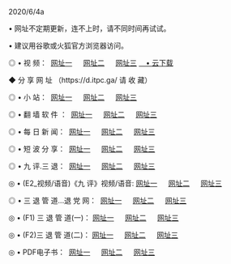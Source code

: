 <p>2020/6/4a
<p>• 网址不定期更新，连不上时，请不同时间再试试。
<p>• 建议用谷歌或火狐官方浏览器访问。
<p>◎ • 视 频： 
<a href="http://hza.lexmarktr.com/" target="_blank">网址一</a> 　 
<a href="http://hrx.lexmarktr.com/" target="_blank">网址二</a> 　 
<a href="http://hww.lexmarktr.com/b.html" target="_blank">网址三</a>
<a href="https://yadi.sk/d/d0sUeAOpal3njw" target="_wblank">　• 云下载 </a></p>
<p>◆ 分 享 网 址 （https://d.itpc.ga/ 请 收 藏） </p>

<p>◎ • 小 站：  
<a href="http://hza.lexmarktr.com/f.html" target="_blank">网址一</a> 　 
<a href="http://hrx.lexmarktr.com/h.html" target="_blank">网址二</a> 　 
<a href="http://hww.lexmarktr.com/k/" target="_blank">网址三</a></p>
<p>◎ • 翻 墙 软 件 ：  
<a href="http://hza.lexmarktr.com/ff/" target="_blank">网址一</a> 　 
<a href="http://hrx.lexmarktr.com/s/read/a1_nd.html" target="_blank">网址二</a> 　 
<a href="http://hww.lexmarktr.com/ff/index.html" target="_blank">网址三</a></p>
<p>◎ • 每 日 新 闻：  
<a href="http://hza.lexmarktr.com/day/" target="_blank">网址一</a> 　 
<a href="http://hrx.lexmarktr.com/day/" target="_blank">网址二</a> 　 
<a href="http://hww.lexmarktr.com/day/index.html" target="_blank">网址三</a></p>
<p>◎ • 短 波 分 享：  
<a href="http://hza.lexmarktr.com/h/" target="_blank">网址一</a> 　 
<a href="http://hrx.lexmarktr.com/h/" target="_blank">网址二</a> 　 
<a href="http://hww.lexmarktr.com/h/index.html" target="_blank">网址三</a></p>
<p>◎ • 九 评.三 退：  
<a href="http://hza.lexmarktr.com/t/" target="_blank">网址一</a> 　 
<a href="http://hrx.lexmarktr.com/v2/index.html" target="_blank">网址二</a> 　 
<a href="http://hww.lexmarktr.com/tt/index.html" target="_blank">网址三</a> 　</p>
<p>◎ • (E2_视频/语音)《九 评》视频/语音: 
<a href="http://hza.lexmarktr.com/7738.html" target="_blank">网址一</a> 　 
<a href="http://hrx.lexmarktr.com/7614.html" target="_blank">网址二</a> 　 
<a href="http://hww.lexmarktr.com/7633.html" target="_blank">网址三</a></p>
<p>◎ • 三 退 管 道...退 党 网：  
<a href="http://hza.lexmarktr.com/go/td1.html" target="_blank">网址一</a> 　 
<a href="http://hrx.lexmarktr.com/go/td2.html" target="_blank">网址二</a> 　 
<a href="http://hww.lexmarktr.com/go/td3.html" target="_blank">网址三</a></p>
<p>◎ • (F1) 三 退 管 道(一)： 
<a href="http://hza.lexmarktr.com/dd/" target="_blank">网址一</a> 　 
<a href="http://hrx.lexmarktr.com/s/read/a1_tdx.html" target="_blank">网址二</a> 　 
<a href="http://hww.lexmarktr.com/dd/" target="_blank">网址三</a></p>
<p>◎ • (F2)三 退 管 道(二)： 
<a href="http://hww.lexmarktr.com/d/" target="_blank">网址一</a> 　 
<a href="http://hza.lexmarktr.com/d/index.html" target="_blank">网址二</a> 　 
<a href="http://hrx.lexmarktr.com/d/" target="_blank">网址三</a></p>
<p>◎ • PDF电子书：  
<a href="http://hza.lexmarktr.com/p/" target="_blank">网址一</a> 　 
<a href="http://hrx.lexmarktr.com/p/index.html" target="_blank">网址二</a> 　 
<a href="http://hww.lexmarktr.com/p/" target="_blank">网址三</a></p>

